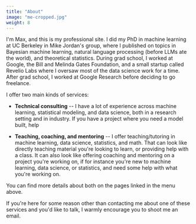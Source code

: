 ```yaml
---
title: "About"
image: "me-cropped.jpg"
weight: 8
---
```


I'm Max, and this is my professional site. I did my PhD in machine learning at UC Berkeley in Mike Jordan's group, where I published on topics in Bayesian machine learning, natural language processing (before LLMs ate the world), and theoretical statistics. During grad school, I worked at Google, the Bill and Melinda Gates Foundation, and a small startup called Revelio Labs where I oversaw most of the data science work for a time. After grad school, I worked at Google Research before deciding to go freelance. 

I offer two main kinds of services:

* **Technical consulting** -- I have a lot of experience across machine learning, statistical modeling, and data science, both in a research setting and in industry. If you have a project where you need a model built, help 

* **Teaching, coaching, and mentoring** -- I offer teaching/tutoring in machine learning, data science, statistics, and math. That can look like directly teaching material you're looking to learn, or providing help with a class. It can also look like offering coaching and mentoring on a project you're working on, if for instance you're new to machine learning, data science, or statistics, and need some help with what you're working on.

You can find more details about both on the pages linked in the menu above.

If you're here for some reason other than contacting me about one of these services and you'd like to talk, I warmly encourage you to shoot me an email.
